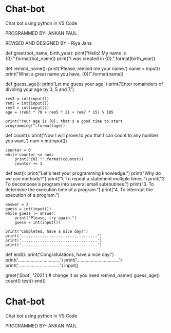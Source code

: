 # Chat-bot
Chat bot using python in VS Code


PROGRAMMED BY- ANKAN PAUL 

REVISED AND DESIGNED BY – Riya Jana





def greet(bot_name, birth_year):
    print("Hello! My name is {0}.".format(bot_name))
    print("I was created in {0}.".format(birth_year))


def remind_name():
    print('Please, remind me your name.')
    name = input()
    print("What a great name you have, {0}!".format(name))


def guess_age():
    print('Let me guess your age.')
    print('Enter remainders of dividing your age by 3, 5 and 7.')

    rem3 = int(input())
    rem5 = int(input())
    rem7 = int(input())
    age = (rem3 * 70 + rem5 * 21 + rem7 * 15) % 105

    print("Your age is {0}; that's a good time to start programming!".format(age))


def count():
    print('Now I will prove to you that I can count to any number you want.')
    num = int(input())

    counter = 0
    while counter <= num:
        print("{0} !".format(counter))
        counter += 1


def test():
    print("Let's test your programming knowledge.")
    print("Why do we use methods?")
    print("1. To repeat a statement multiple times.")
    print("2. To decompose a program into several small subroutines.")
    print("3. To determine the execution time of a program.")
    print("4. To interrupt the execution of a program.")

    answer = 2
    guess = int(input())
    while guess != answer:
        print("Please, try again.")
        guess = int(input())

    print('Completed, have a nice day!')
    print('.................................')
    print('.................................')
    print('.................................')


def end():
    print('Congratulations, have a nice day!')
    print('.................................')
    print('.................................')
    print('.................................')
    input()
    
greet('Sbot', '2021')  # change it as you need
remind_name()
guess_age()
count()
test()
end()









# Chat-bot
Chat bot using python in VS Code


PROGRAMMED BY- ANKAN PAUL
